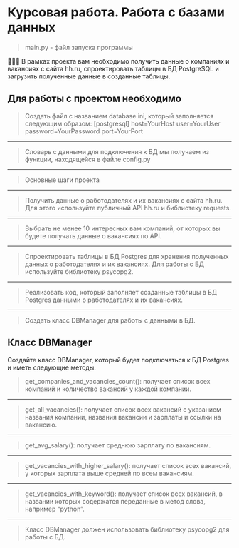 # Курсовая работа. Работа с базами данных 
>main.py - файл запуска программы

🧑🏻‍💻 В рамках проекта вам необходимо получить данные о компаниях и вакансиях с сайта hh.ru, спроектировать таблицы в БД PostgreSQL и загрузить полученные данные в созданные таблицы.

## Для работы с проектом необходимо
>Создать файл с названием database.ini, который заполняется следующим образом: [postgresql] host=YourHost user=YourUser password=YourPassword port=YourPort
____________________________________________________________________________________________________________________________________________________________
>Словарь с данными для подключения к БД мы получаем из функции, находящейся в файле config.py
____________________________________________________________________________________________________________________________________________________________
>Основные шаги проекта
____________________________________________________________________________________________________________________________________________________________
>Получить данные о работодателях и их вакансиях с сайта hh.ru. Для этого используйте публичный API hh.ru и библиотеку requests.
____________________________________________________________________________________________________________________________________________________________
>Выбрать не менее 10 интересных вам компаний, от которых вы будете получать данные о вакансиях по API.
____________________________________________________________________________________________________________________________________________________________
>Спроектировать таблицы в БД Postgres для хранения полученных данных о работодателях и их вакансиях. Для работы с БД используйте библиотеку psycopg2.
____________________________________________________________________________________________________________________________________________________________
>Реализовать код, который заполняет созданные таблицы в БД Postgres данными о работодателях и их вакансиях.
____________________________________________________________________________________________________________________________________________________________
>Создать класс DBManager для работы с данными в БД.

## Класс DBManager
Создайте класс DBManager, который будет подключаться к БД Postgres и иметь следующие методы:

>get_companies_and_vacancies_count(): получает список всех компаний и количество вакансий у каждой компании.
____________________________________________________________________________________________________________________________________________________________
>get_all_vacancies(): получает список всех вакансий с указанием названия компании, названия вакансии и зарплаты и ссылки на вакансию.
____________________________________________________________________________________________________________________________________________________________
>get_avg_salary(): получает среднюю зарплату по вакансиям.
____________________________________________________________________________________________________________________________________________________________
>get_vacancies_with_higher_salary(): получает список всех вакансий, у которых зарплата выше средней по всем вакансиям.
____________________________________________________________________________________________________________________________________________________________
>get_vacancies_with_keyword(): получает список всех вакансий, в названии которых содержатся переданные в метод слова, например “python”.
____________________________________________________________________________________________________________________________________________________________
>Класс DBManager должен использовать библиотеку psycopg2 для работы с БД.